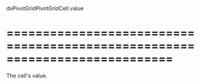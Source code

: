 <!--id-->dxPivotGridPivotGridCell.value<!--/id-->
===========================================================================
===========================================================================

<!--shortDescription-->
The cell's value.
<!--/shortDescription-->

<!--fullDescription-->

<!--/fullDescription-->